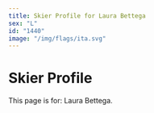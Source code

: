 ```yaml
---
title: Skier Profile for Laura Bettega
sex: "L"
id: "1440"
image: "/img/flags/ita.svg" 
---
```


# Skier Profile

This page is for: Laura Bettega.
    
